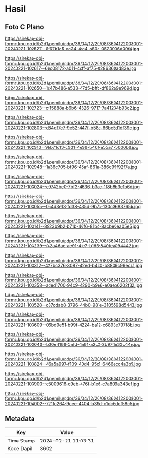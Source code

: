 # Hasil

## Foto C Plano

https://sirekap-obj-formc.kpu.go.id/b2d1/pemilu/pdpr/36/04/12/20/08/3604122008001-20240221-102527--6f67b1e5-ee34-4fe4-a59e-0523906d09f4.jpg

https://sirekap-obj-formc.kpu.go.id/b2d1/pemilu/pdpr/36/04/12/20/08/3604122008001-20240221-102617--66c08172-a011-4cff-af75-0286360ad83e.jpg

https://sirekap-obj-formc.kpu.go.id/b2d1/pemilu/pdpr/36/04/12/20/08/3604122008001-20240221-102650--1c47b486-a533-47d5-bffc-df862a9e969d.jpg

https://sirekap-obj-formc.kpu.go.id/b2d1/pemilu/pdpr/36/04/12/20/08/3604122008001-20240221-102723--cf15888a-b6b6-4326-9717-7a41234b93c2.jpg

https://sirekap-obj-formc.kpu.go.id/b2d1/pemilu/pdpr/36/04/12/20/08/3604122008001-20240221-102803--d84df7c7-9e52-447f-b58e-66bc5d1df39c.jpg

https://sirekap-obj-formc.kpu.go.id/b2d1/pemilu/pdpr/36/04/12/20/08/3604122008001-20240221-102916--9bb71c13-c931-4e98-b46f-a55a775666b8.jpg

https://sirekap-obj-formc.kpu.go.id/b2d1/pemilu/pdpr/36/04/12/20/08/3604122008001-20240221-102948--1a36c705-bf96-45af-861a-386c99f92f7a.jpg

https://sirekap-obj-formc.kpu.go.id/b2d1/pemilu/pdpr/36/04/12/20/08/3604122008001-20240221-103024--e9742be0-7bf2-4636-b3ae-1f8b8b3e1b6d.jpg

https://sirekap-obj-formc.kpu.go.id/b2d1/pemilu/pdpr/36/04/12/20/08/3604122008001-20240221-103055--054d3e13-fd38-435d-9b7c-130c3683765b.jpg

https://sirekap-obj-formc.kpu.go.id/b2d1/pemilu/pdpr/36/04/12/20/08/3604122008001-20240221-103141--8923b9b2-b71b-46f6-81b4-8acbe0ea05e5.jpg

https://sirekap-obj-formc.kpu.go.id/b2d1/pemilu/pdpr/36/04/12/20/08/3604122008001-20240221-103239--f42a46ae-ae91-4fe7-b165-840fea094442.jpg

https://sirekap-obj-formc.kpu.go.id/b2d1/pemilu/pdpr/36/04/12/20/08/3604122008001-20240221-103312--427bc376-3087-42ed-b430-b8809c99ec41.jpg

https://sirekap-obj-formc.kpu.go.id/b2d1/pemilu/pdpr/36/04/12/20/08/3604122008001-20240221-103358--aded1700-94c9-4290-b9e6-e0aeb6202f32.jpg

https://sirekap-obj-formc.kpu.go.id/b2d1/pemilu/pdpr/36/04/12/20/08/3604122008001-20240221-103528--c87cdab8-3796-44b0-981e-3105598d5443.jpg

https://sirekap-obj-formc.kpu.go.id/b2d1/pemilu/pdpr/36/04/12/20/08/3604122008001-20240221-103609--06bd9e51-b99f-4224-ba12-c6893e797f8b.jpg

https://sirekap-obj-formc.kpu.go.id/b2d1/pemilu/pdpr/36/04/12/20/08/3604122008001-20240221-103646--b60e4188-5afd-4a81-a2c2-2b974e33c44e.jpg

https://sirekap-obj-formc.kpu.go.id/b2d1/pemilu/pdpr/36/04/12/20/08/3604122008001-20240221-103824--46a5a997-f109-40d4-95c1-6466ecc4a3b5.jpg

https://sirekap-obj-formc.kpu.go.id/b2d1/pemilu/pdpr/36/04/12/20/08/3604122008001-20240221-103900--c8009616-c9eb-476f-b1e6-c7a809a343ef.jpg

https://sirekap-obj-formc.kpu.go.id/b2d1/pemilu/pdpr/36/04/12/20/08/3604122008001-20240221-104002--721fc264-9cee-4404-b39d-c1dc6dcf58c5.jpg


## Metadata

| Key        | Value               |
| ---------- | ------------------- |
| Time Stamp | 2024-02-21 11:03:31 |
| Kode Dapil | 3602                |



